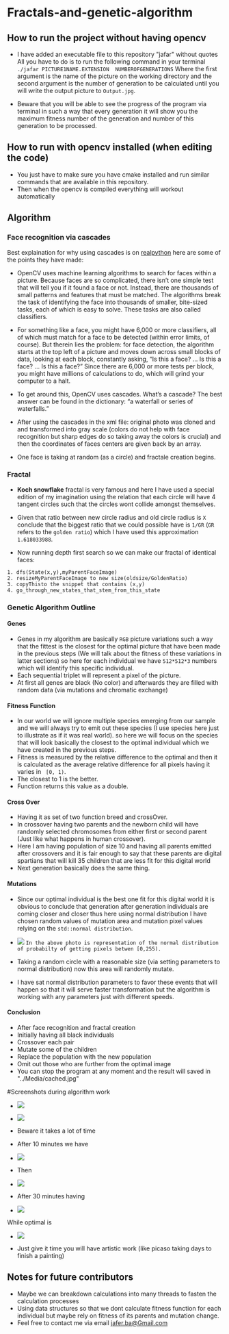 # Fractals-and-genetic-algorithm

## How to run the project without having opencv 

* I have added an executable file to this repository "jafar" without quotes
All you have to do is to run the following command in your terminal
 ```./jafar PICTURE1NAME.EXTENSION  NUMBEROFGENERATIONS``` Where the first argument is the name of the picture on the working directory and
 the second argument is the number of generation to be calculated until you will write 
the output picture to ```Output.jpg```.

* Beware that you will be able to see the progress of the program via terminal
in such a way that every generation it will show you the maximum fitness number of the 
generation and number of this generation to be processed.

## How to run with opencv installed (when editing the code)

* You just have to make sure you have cmake installed and run similar commands that are 
available in this repository. 
* Then when the opencv is compiled everything will workout automatically

## Algorithm 

### Face recognition via cascades

Best explaination for why using cascades is on [realpython](https://realpython.com/face-recognition-with-python/) here are some of the points they have made:
* OpenCV uses machine learning algorithms to search for faces within a picture. Because faces are so complicated, there isn’t one simple test that will tell you if it found a face or not. Instead, there are thousands of small patterns and features that must be matched. The algorithms break the task of identifying the face into thousands of smaller, bite-sized tasks, each of which is easy to solve. These tasks are also called classifiers.

* For something like a face, you might have 6,000 or more classifiers, all of which must match for a face to be detected (within error limits, of course). But therein lies the problem: for face detection, the algorithm starts at the top left of a picture and moves down across small blocks of data, looking at each block, constantly asking, “Is this a face? … Is this a face? … Is this a face?” Since there are 6,000 or more tests per block, you might have millions of calculations to do, which will grind your computer to a halt.

* To get around this, OpenCV uses cascades. What’s a cascade? The best answer can be found in the dictionary: “a waterfall or series of waterfalls.”

* After using the cascades in the xml file: original photo was cloned and
and transformed into gray scale (colors do not help with face recognition but sharp edges do so taking away the colors is crucial)
and then the coordinates of faces centers are given back by an array.
* One face is taking at random (as a circle) and fractale creation begins.
### Fractal

* **Koch snowflake** fractal is very famous and here I have used a special edition of my imagination
using the relation that each circle will have 4 tangent circles
such that the circles wont collide amongst themselves. 

* Given that ratio between new circle radius and old circle radius is ```X``` conclude that the biggest ratio that we could possible have is ```1/GR``` (```GR``` refers to the ```golden ratio```) which I have used this approximation ```1.618033988```.
* Now running depth first search so we can make our fractal of identical faces:

```
1. dfs(State(x,y),myParentFaceImage)
2. resizeMyParentFaceImage to new size(oldsize/GoldenRatio)
3. copyThisto the snippet that contains (x,y)
4. go_through_new_states_that_stem_from_this_state
```

### Genetic Algorithm Outline

#### Genes

* Genes in my algorithm are basically ```RGB``` picture variations such a way that the fittest is the closest for the optimal picture 
that have been made in the previous steps (We will talk about the fitness of these variations in latter sections)
so here for each individual we have ```512*512*3``` numbers which will identify this specific individual.
* Each sequential triplet will represent a pixel of the picture.
* At first all genes are black (No color) and afterwards they are filled with random data (via mutations and chromatic exchange)
#### Fitness Function
* In our world we will ignore multiple species emerging from our sample and we will always try to emit out these species (I use species here just to illustrate as if it was real world). so
here we will focus on the species that will look basically the closest to the optimal individual which we have created in the previous steps.
* Fitness is measured by the relative difference to the optimal and then it is calculated as the average
relative difference for all pixels having it varies in ``` [0, 1)```.
* The closest to 1 is the better.
* Function returns this value as a double.

#### Cross Over

* Having it as set of two function breed and crossOver.
* In crossover having two parents and the newborn child will have randomly selected chromosomes from either first or second parent (Just like what happens in human crossover).
* Here I am having population of size 10 and having all parents emitted after crossovers and it is fair enough to say
that these parents are digital spartians that will kill 35 children that are less fit for this digital world
* Next generation basically does the same thing.

#### Mutations 
* Since our optimal individual is the best one fit for this digital world it is obvious to conclude that generation after generation individuals are coming closer and closer
thus here using normal distribution I have chosen random values of mutation area and mutation pixel values relying on the ```std::normal distribution```.


* ![](Media/1.png)
```In the above photo is representation of the normal distribution of probabilty of getting pixels betwen [0,255).``` 


* Taking a random circle with a reasonable size (via setting parameters to normal distribution) 
now this area will randomly mutate.
* I have sat normal distribution  parameters to favor these events that will happen so that it will serve faster 
transformation but the algorithm is working with any parameters just with different speeds.


#### Conclusion 
* After face recognition and fractal creation
* Initially having all black individuals 
* Crossover each pair
* Mutate some of the children
* Replace the population with the new population
* Omit out those who are further from the optimal image
* You can stop the program at any moment and the result will saved in "../Media/cached.jpg"


#Screenshots during algorithm work

* ![](Media/4.png)

* ![](Media/3.png)

* Beware it takes a lot of time 
* After 10 minutes we have 

* ![](Media/6.png)

* Then

* ![](Media/5.png)
* After 30 minutes having 

* ![](Output.jpg)

While optimal is 

* ![](Media/fractal2.jpg)

* Just give it time you will have artistic work (like picaso taking days to finish a painting)

## Notes for future contributors 
* Maybe we can breakdown calculations into many threads to fasten the calculation processes
* Using data structures so that we dont calculate fitness function for each individual but 
maybe rely on fitness of its parents and mutation change.
* Feel free to contact me via email [jafer.ba@Gmail.com](jafer.ba@Gmail.com)